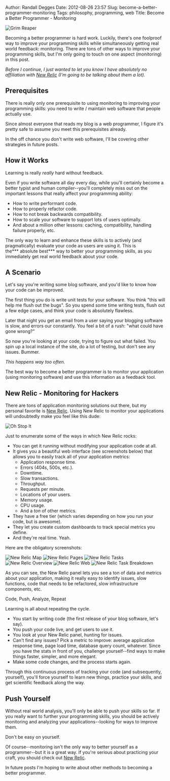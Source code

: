 Author: Randall Degges
Date: 2012-08-26 23:57
Slug: become-a-better-programmer-monitoring
Tags: philosophy, programming, web
Title: Become a Better Programmer - Monitoring


![Grim Reaper][]

Becoming a better programmer is hard work. Luckily, there's one foolproof way to
improve your programming skills while simultaneously getting real world
feedback: monitoring. There are tons of other ways to improve your programming
skills, but I'm only going to touch on one aspect (monitoring) in this post.

*Before I continue, I just wanted to let you know I have absolutely no
affiliation with [New Relic][] (I'm going to be talking about them a lot).*


## Prerequisites

There is really only one prerequisite to using monitoring to improving your
programming skills: you need to write / maintain web software that people
actually use.

Since almost everyone that reads my blog is a web programmer, I figure it's
pretty safe to assume you meet this prerequisites already.

In the off chance you don't write web software, I'll be covering other
strategies in future posts.


## How it Works

Learning is really *really* hard without feedback.

Even if you write software all day every day, while you'll certainly become a
better typist and human compiler--you'll completely miss out on the important
lessons that really affect your programming ability:

-   How to write performant code.
-   How to properly refactor code.
-   How to not break backwards compatibility.
-   How to scale your software to support lots of users optimally.
-   And about a million other lessons: caching, compatibility, handling failure
    properly, etc.

The only way to learn and enhance these skills is to actively (and
pragmatically) evaluate your code as users are using it. This is the*** absolute
best*** way to better your programming skills, as you immediately get real world
feedback about your code.


## A Scenario

Let's say you're writing some blog software, and you'd like to know how your
code can be improved.

The first thing you do is write unit tests for your software. You think "this
will help me flush out the bugs". So you spend some time writing tests, flush
out a few edge cases, and think your code is absolutely flawless.

Later that night you get an email from a user saying your blogging software is
slow, and errors our constantly. You feel a bit of a rush: "what could have gone
wrong?"

So now you're looking at your code, trying to figure out what failed. You spin
up a local instance of the site, do a lot of testing, but don't see any issues.
Bummer.

*This happens way too often.*

The best way to become a better programmer is to monitor your application (using
monitoring software) and use this information as a feedback tool.


## New Relic - Monitoring for Hackers

There are tons of application monitoring solutions out there, but my personal
favorite is [New Relic][New Relic]. Using New Relic to monitor your applications will
undoubtedly make you feel like this dude:

![Oh Stop It][]

Just to enumerate some of the ways in which New Relic rocks:

-   You can get it running without modifying your application code at all.
-   It gives you a beautiful web interface (see screenshots below) that allows
    you to easily track all of your application metrics:
    -   Application response time.
    -   Errors (404s, 500s, etc.).
    -   Downtime.
    -   Slow transactions.
    -   Throughput.
    -   Requests per minute.
    -   Locations of your users.
    -   Memory usage.
    -   CPU usage.
    -   And a *ton* of other metrics. 
-   They have a free tier (which varies depending on how you run your code, but
    is awesome).
-   They let you create custom dashboards to track special metrics you define.
-   And they're real time. Yeah.

Here are the obligatory screenshots:

![New Relic Map][]
![New Relic Pages][]
![New Relic Tasks][]
![New Relic Overview][]
![New Relic Web][]
![New Relic Task Breakdown][]

As you can see, the New Relic panel lets you see a ton of data and metrics about
your application, making it really easy to identify issues, slow functions, code
that needs to be refactored, slow infrastructure components, etc.

Code, Push, Analyze, Repeat

Learning is all about repeating the cycle.

-   You start by writing code (the first release of your blog software, let's
    say).
-   You push your code live, and get users to use it.
-   You look at your New Relic panel, hunting for issues.
-   Can't find any issues? Pick a metric to improve: average application
    response time, page load time, database query count, whatever. Since you
    have the stats in front of you, challenge yourself--find ways to make things
    faster, simpler, and more elegant.
-   Make some code changes, and the process starts again.

Through this continuous process of tracking your code (and subsequently,
yourself), you'll force yourself to learn new things, practice your skills, and
get scientific feedback along the way.


## Push Yourself

Without real world analysis, you'll only be able to push your skills so far. If
you really want to further your programming skills, you should be actively
monitoring and analyzing your applications--looking for ways to improve them.

Don't be easy on yourself.

Of course--monitoring isn't the only way to better yourself as a programmer--but
it is a great way. If you're serious about practicing your craft, you should
check out [New Relic][New Relic].

In future posts I'm hoping to write about other methods to becoming a better
programmer.


  [Grim Reaper]: /static/images/2012/grim_reaper_gesturing.png "Grim Reaper Gesturing"
  [New Relic]: http://newrelic.com/ "NewRelic - Shit just got real for programmers."
  [Oh Stop It]: /static/images/2012/oh_stop_it.png "Oh Stop It!"
  [New Relic Map]: /static/images/2012/new_relic_map.png "New Relic Map"
  [New Relic Pages]: /static/images/2012/new_relic_pages.png "New Relic Pages"
  [New Relic Tasks]: /static/images/2012/new_relic_tasks.png "New Relic Tasks"
  [New Relic Overview]: /static/images/2012/new_relic_overview.png "New Relic Overview"
  [New Relic Web]: /static/images/2012/new_relic_web.png "New Relic Web"
  [New Relic Task Breakdown]: /static/images/2012/new_relic_task_breakdown.png "New Relic Task Breakdown"
